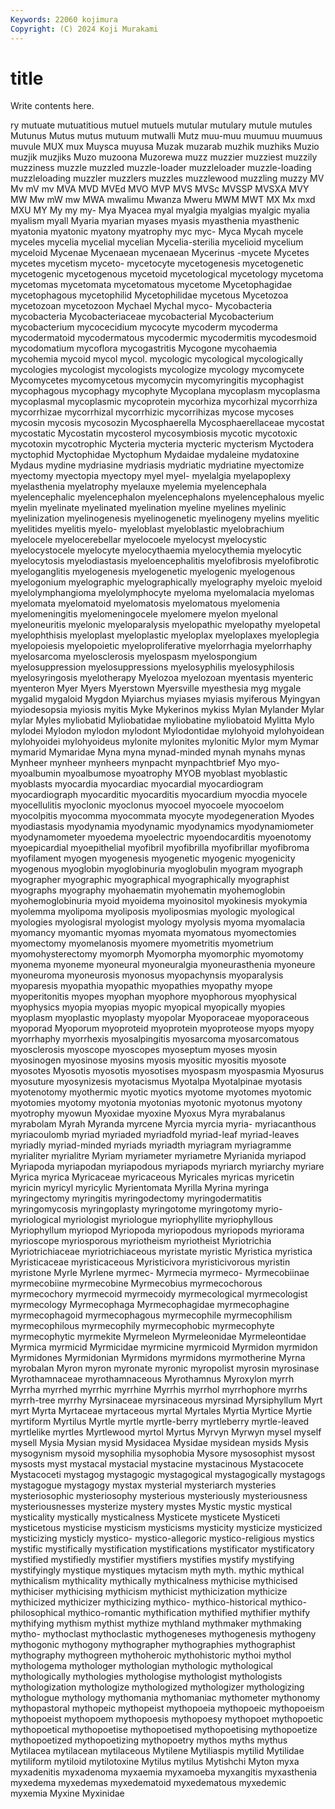 ```yaml
---
Keywords: 22060 kojimura
Copyright: (C) 2024 Koji Murakami
---
```


# title

Write contents here.



ry mutuate mutuatitious
mutuel mutuels mutular mutulary mutule mutules Mutunus Mutus mutus mutuum
mutwalli Mutz muu-muu muumuu muumuus muvule MUX mux Muysca muyusa
Muzak muzarab muzhik muzhiks Muzio muzjik muzjiks Muzo muzoona Muzorewa
muzz muzzier muzziest muzzily muzziness muzzle muzzled muzzle-loader muzzleloader muzzle-loading
muzzleloading muzzler muzzlers muzzles muzzlewood muzzling muzzy MV Mv mV
mv MVA MVD MVEd MVO MVP MVS MVSc MVSSP MVSXA
MVY MW Mw mW mw MWA mwalimu Mwanza Mweru MWM
MWT MX Mx mxd MXU MY My my my- Mya
Myacea myal myalgia myalgias myalgic myalia myalism myall Myaria myarian
myases myasis myasthenia myasthenic myatonia myatonic myatony myatrophy myc myc-
Myca Mycah mycele myceles mycelia mycelial mycelian Mycelia-sterilia mycelioid mycelium
myceloid Mycenae Mycenaean mycenaean Mycerinus -mycete Mycetes mycetes mycetism myceto-
mycetocyte mycetogenesis mycetogenetic mycetogenic mycetogenous mycetoid mycetological mycetology mycetoma mycetomas
mycetomata mycetomatous mycetome Mycetophagidae mycetophagous mycetophilid Mycetophilidae mycetous Mycetozoa mycetozoan
mycetozoon Mychael Mychal myco- Mycobacteria mycobacteria Mycobacteriaceae mycobacterial Mycobacterium mycobacterium
mycocecidium mycocyte mycoderm mycoderma mycodermatoid mycodermatous mycodermic mycodermitis mycodesmoid mycodomatium
mycoflora mycogastritis Mycogone mycohaemia mycohemia mycoid mycol mycol. mycologic mycological
mycologically mycologies mycologist mycologists mycologize mycology mycomycete Mycomycetes mycomycetous mycomycin
mycomyringitis mycophagist mycophagous mycophagy mycophyte Mycoplana mycoplasm mycoplasma mycoplasmal mycoplasmic
mycoprotein mycorhiza mycorhizal mycorrhiza mycorrhizae mycorrhizal mycorrhizic mycorrihizas mycose mycoses
mycosin mycosis mycosozin Mycosphaerella Mycosphaerellaceae mycostat mycostatic Mycostatin mycosterol mycosymbiosis
mycotic mycotoxic mycotoxin mycotrophic Mycteria mycteria mycteric mycterism Myctodera myctophid
Myctophidae Myctophum Mydaidae mydaleine mydatoxine Mydaus mydine mydriasine mydriasis mydriatic
mydriatine myectomize myectomy myectopia myectopy myel myel- myelalgia myelapoplexy myelasthenia
myelatrophy myelauxe myelemia myelencephala myelencephalic myelencephalon myelencephalons myelencephalous myelic myelin
myelinate myelinated myelination myeline myelines myelinic myelinization myelinogenesis myelinogenetic myelinogeny
myelins myelitic myelitides myelitis myelo- myeloblast myeloblastic myelobrachium myelocele myelocerebellar
myelocoele myelocyst myelocystic myelocystocele myelocyte myelocythaemia myelocythemia myelocytic myelocytosis myelodiastasis
myeloencephalitis myelofibrosis myelofibrotic myeloganglitis myelogenesis myelogenetic myelogenic myelogenous myelogonium myelographic
myelographically myelography myeloic myeloid myelolymphangioma myelolymphocyte myeloma myelomalacia myelomas myelomata
myelomatoid myelomatosis myelomatous myelomenia myelomeningitis myelomeningocele myelomere myelon myelonal myeloneuritis
myelonic myeloparalysis myelopathic myelopathy myelopetal myelophthisis myeloplast myeloplastic myeloplax myeloplaxes
myeloplegia myelopoiesis myelopoietic myeloproliferative myelorrhagia myelorrhaphy myelosarcoma myelosclerosis myelospasm myelospongium
myelosuppression myelosuppressions myelosyphilis myelosyphilosis myelosyringosis myelotherapy Myelozoa myelozoan myentasis myenteric
myenteron Myer Myers Myerstown Myersville myesthesia myg mygale mygalid mygaloid
Mygdon Myiarchus myiases myiasis myiferous Myingyan myiodesopsia myiosis myitis Myke
Mykerinos mykiss Mylan Mylander Mylar mylar Myles myliobatid Myliobatidae myliobatine
myliobatoid Mylitta Mylo mylodei Mylodon mylodon mylodont Mylodontidae mylohyoid mylohyoidean
mylohyoidei mylohyoideus mylonite mylonites mylonitic Mylor mym Mymar mymarid Mymaridae
Myna myna mynad-minded mynah mynahs mynas Mynheer mynheer mynheers mynpacht
mynpachtbrief Myo myo- myoalbumin myoalbumose myoatrophy MYOB myoblast myoblastic myoblasts
myocardia myocardiac myocardial myocardiogram myocardiograph myocarditic myocarditis myocardium myocdia myocele
myocellulitis myoclonic myoclonus myocoel myocoele myocoelom myocolpitis myocomma myocommata myocyte
myodegeneration Myodes myodiastasis myodynamia myodynamic myodynamics myodynamiometer myodynamometer myoedema myoelectric
myoendocarditis myoenotomy myoepicardial myoepithelial myofibril myofibrilla myofibrillar myofibroma myofilament myogen
myogenesis myogenetic myogenic myogenicity myogenous myoglobin myoglobinuria myoglobulin myogram myograph
myographer myographic myographical myographically myographist myographs myography myohaematin myohematin myohemoglobin
myohemoglobinuria myoid myoidema myoinositol myokinesis myokymia myolemma myolipoma myoliposis myoliposmias
myologic myological myologies myologisral myologist myology myolysis myoma myomalacia myomancy
myomantic myomas myomata myomatous myomectomies myomectomy myomelanosis myomere myometritis myometrium
myomohysterectomy myomorph Myomorpha myomorphic myomotomy myonema myoneme myoneural myoneuralgia myoneurasthenia
myoneure myoneuroma myoneurosis myonosus myopachynsis myoparalysis myoparesis myopathia myopathic myopathies
myopathy myope myoperitonitis myopes myophan myophore myophorous myophysical myophysics myopia
myopias myopic myopical myopically myopies myoplasm myoplastic myoplasty myopolar Myoporaceae
myoporaceous myoporad Myoporum myoproteid myoprotein myoproteose myops myopy myorrhaphy myorrhexis
myosalpingitis myosarcoma myosarcomatous myosclerosis myoscope myoscopes myoseptum myoses myosin myosinogen
myosinose myosins myosis myositic myositis myosote myosotes Myosotis myosotis myosotises
myospasm myospasmia Myosurus myosuture myosynizesis myotacismus Myotalpa Myotalpinae myotasis myotenotomy
myothermic myotic myotics myotome myotomes myotomic myotomies myotomy myotonia myotonias
myotonic myotonus myotony myotrophy myowun Myoxidae myoxine Myoxus Myra myrabalanus
myrabolam Myrah Myranda myrcene Myrcia myrcia myria- myriacanthous myriacoulomb myriad
myriaded myriadfold myriad-leaf myriad-leaves myriadly myriad-minded myriads myriadth myriagram myriagramme
myrialiter myrialitre Myriam myriameter myriametre Myrianida myriapod Myriapoda myriapodan myriapodous
myriapods myriarch myriarchy myriare Myrica myrica Myricaceae myricaceous Myricales myricas
myricetin myricin myricyl myricylic Myrientomata Myrilla Myrina myringa myringectomy myringitis
myringodectomy myringodermatitis myringomycosis myringoplasty myringotome myringotomy myrio- myriological myriologist myriologue
myriophyllite myriophyllous Myriophyllum myriopod Myriopoda myriopodous myriopods myriorama myrioscope myriosporous
myriotheism myriotheist Myriotrichia Myriotrichiaceae myriotrichiaceous myristate myristic Myristica myristica Myristicaceae
myristicaceous Myristicivora myristicivorous myristin myristone Myrle Myrlene myrmec- Myrmecia myrmeco-
Myrmecobiinae myrmecobiine myrmecobine Myrmecobius myrmecochorous myrmecochory myrmecoid myrmecoidy myrmecological myrmecologist
myrmecology Myrmecophaga Myrmecophagidae myrmecophagine myrmecophagoid myrmecophagous myrmecophile myrmecophilism myrmecophilous myrmecophily
myrmecophobic myrmecophyte myrmecophytic myrmekite Myrmeleon Myrmeleonidae Myrmeleontidae Myrmica myrmicid Myrmicidae
myrmicine myrmicoid Myrmidon myrmidon Myrmidones Myrmidonian Myrmidons myrmidons myrmotherine Myrna
myrobalan Myron myron myronate myronic myropolist myrosin myrosinase Myrothamnaceae myrothamnaceous
Myrothamnus Myroxylon myrrh Myrrha myrrhed myrrhic myrrhine Myrrhis myrrhol myrrhophore
myrrhs myrrh-tree myrrhy Myrsinaceae myrsinaceous myrsinad Myrsiphyllum Myrt myrt Myrta
Myrtaceae myrtaceous myrtal Myrtales Myrtia Myrtice Myrtie myrtiform Myrtilus Myrtle
myrtle myrtle-berry myrtleberry myrtle-leaved myrtlelike myrtles Myrtlewood myrtol Myrtus Myrvyn
Myrwyn mysel myself mysell Mysia Mysian mysid Mysidacea Mysidae mysidean
mysids Mysis mysogynism mysoid mysophilia mysophobia Mysore mysosophist mysost mysosts
myst mystacal mystacial mystacine mystacinous Mystacocete Mystacoceti mystagog mystagogic mystagogical
mystagogically mystagogs mystagogue mystagogy mystax mysterial mysteriarch mysteries mysteriosophic mysteriosophy
mysterious mysteriously mysteriousness mysteriousnesses mysterize mystery mystes Mystic mystic mystical
mysticality mystically mysticalness Mysticete mysticete Mysticeti mysticetous mysticise mysticism mysticisms
mysticity mysticize mysticized mysticizing mysticly mystico- mystico-allegoric mystico-religious mystics mystific
mystifically mystification mystifications mystificator mystificatory mystified mystifiedly mystifier mystifiers mystifies
mystify mystifying mystifyingly mystique mystiques mytacism myth myth. mythic mythical
mythicalism mythicality mythically mythicalness mythicise mythicised mythiciser mythicising mythicism mythicist
mythicization mythicize mythicized mythicizer mythicizing mythico- mythico-historical mythico-philosophical mythico-romantic mythification
mythified mythifier mythify mythifying mythism mythist mythize mythland mythmaker mythmaking
mytho- mythoclast mythoclastic mythogeneses mythogenesis mythogeny mythogonic mythogony mythographer mythographies
mythographist mythography mythogreen mythoheroic mythohistoric mythoi mythol mythologema mythologer mythologian
mythologic mythological mythologically mythologies mythologise mythologist mythologists mythologization mythologize mythologized
mythologizer mythologizing mythologue mythology mythomania mythomaniac mythometer mythonomy mythopastoral mythopeic
mythopeist mythopoeia mythopoeic mythopoeism mythopoeist mythopoem mythopoesis mythopoesy mythopoet mythopoetic
mythopoetical mythopoetise mythopoetised mythopoetising mythopoetize mythopoetized mythopoetizing mythopoetry mythos myths
mythus Mytilacea mytilacean mytilaceous Mytilene Mytiliaspis mytilid Mytilidae mytiliform mytiloid
mytilotoxine Mytilus mytilus Mytishchi Myton myxa myxadenitis myxadenoma myxaemia myxamoeba
myxangitis myxasthenia myxedema myxedemas myxedematoid myxedematous myxedemic myxemia Myxine Myxinidae
